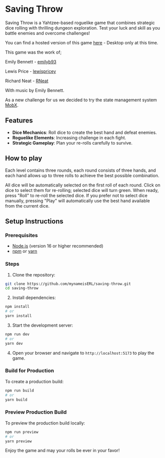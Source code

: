 # Saving Throw

Saving Throw is a Yahtzee-based roguelike game that combines strategic dice rolling with thrilling dungeon exploration. Test your luck and skill as you battle enemies and overcome challenges!

You can find a hosted version of this game [here](https://saving-throw.vercel.app) - Desktop only at this time.

This game was the work of;

Emily Bennett - [emilyb93](https://www.github.com/emilyb93)

Lewis Price - [lewispricey](https://www.github.com/lewispricey)

Richard Neat - [RNeat](https://www.github.com/RNeat)

With music by Emily Bennett.

As a new challenge for us we decided to try the state management system [MobX](https://mobx.js.org/README.html).

## Features

- **Dice Mechanics**: Roll dice to create the best hand and defeat enemies.
- **Roguelike Elements**: Increasing challenge in each fight.
- **Strategic Gameplay**: Plan your re-rolls carefully to survive.

## How to play

Each level contains three rounds, each round consists of three hands, and each hand allows up to three rolls to achieve the best possible combination.

All dice will be automatically selected on the first roll of each round. Click on dice to select them for re-rolling; selected dice will turn green. When ready, press "Roll" to re-roll the selected dice. If you prefer not to select dice manually, pressing "Play" will automatically use the best hand available from the current dice.

## Setup Instructions

### Prerequisites

- [Node.js](https://nodejs.org/) (version 16 or higher recommended)
- [npm](https://www.npmjs.com/) or [yarn](https://yarnpkg.com/)

### Steps

1. Clone the repository:

```bash
git clone https://github.com/mynameisERL/saving-throw.git
cd saving-throw
```

2. Install dependencies:

```bash
npm install
# or
yarn install
```

3. Start the development server:

```bash
npm run dev
# or
yarn dev
```

4. Open your browser and navigate to `http://localhost:5173` to play the game.

### Build for Production

To create a production build:

```bash
npm run build
# or
yarn build
```

### Preview Production Build

To preview the production build locally:

```bash
npm run preview
# or
yarn preview
```

Enjoy the game and may your rolls be ever in your favor!
